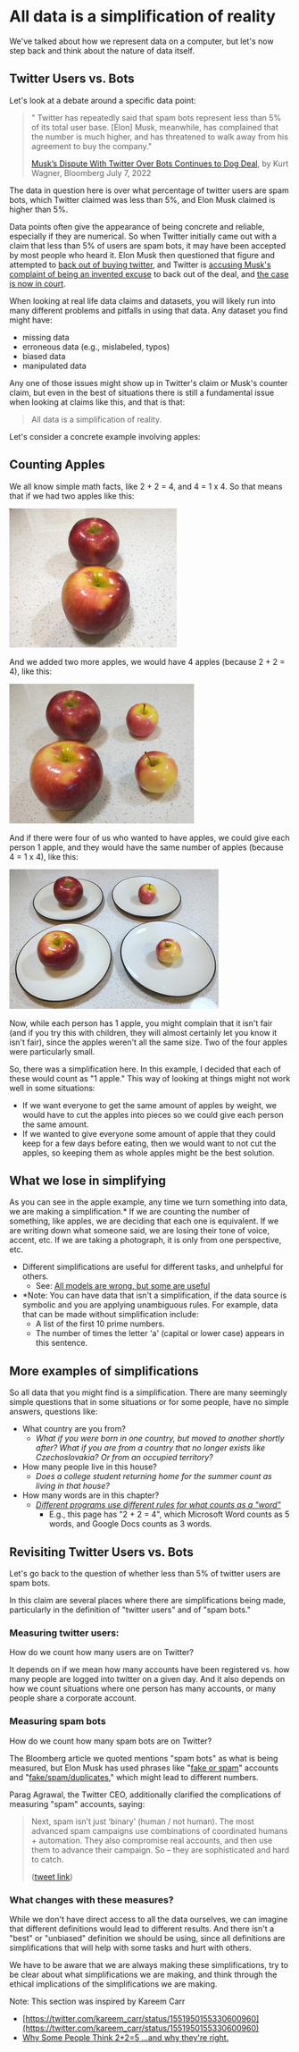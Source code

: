 
# All data is a simplification of reality

We've talked about how we represent data on a computer, but let's now step back and think about the nature of data itself.

## Twitter Users vs. Bots

Let's look at a debate around a specific data point:
>" Twitter has repeatedly said that spam bots represent less than 5% of its total user base. [Elon] Musk, meanwhile, has complained that the number is much higher, and has threatened to walk away from his agreement to buy the company."
>
> [Musk’s Dispute With Twitter Over Bots Continues to Dog Deal](https://www.bloomberg.com/news/articles/2022-07-07/twitter-reiterates-that-spam-bots-are-well-under-5-of-users), by Kurt Wagner, Bloomberg July 7, 2022

The data in question here is over what percentage of twitter users are spam bots, which Twitter claimed was less than 5%, and Elon Musk claimed is higher than 5%.

Data points often give the appearance of being concrete and reliable, especially if they are numerical. So when Twitter initially came out with a claim that less than 5% of users are spam bots, it may have been accepted by most people who heard it. Elon Musk then questioned that figure and attempted to [back out of buying twitter](https://www.npr.org/2022/07/08/1110539504/twitter-elon-musk-deal-jeopardy), and Twitter is [accusing Musk's complaint of being an invented excuse](https://www.npr.org/transcripts/1111032233) to back out of the deal, and [the case is now in court](https://www.npr.org/transcripts/1111032233).

When looking at real life data claims and datasets, you will likely run into many different problems and pitfalls in using that data. Any dataset you find might have:
- missing data
- erroneous data (e.g., mislabeled, typos)
- biased data
- manipulated data

Any one of those issues might show up in Twitter's claim or Musk's counter claim, but even in the best of situations there is still a fundamental issue when looking at claims like this, and that is that:

> All data is a simplification of reality.

Let's consider a concrete example involving apples:

## Counting Apples
We all know simple math facts, like 2 + 2 = 4, and 4 = 1 x 4. So that means that if we had two apples like this:

![photo of two regular size apples](apples_1.png)

And we added two more apples, we would have 4 apples (because 2 + 2 = 4), like this:

![photo of the two regular size apples from before, but now next to two tiny apples](apples_2.png)

And if there were four of us who wanted to have apples, we could give each person 1 apple, and they would have the same number of apples (because 4 = 1 x 4), like this:

![photo of 4 plates each with one apple. Two of the apples are regular size, and two are tiny.](apples_3.png)

Now, while each person has 1 apple, you might complain that it isn't fair (and if you try this with children, they will almost certainly let you know it isn't fair), since the apples weren't all the same size. Two of the four apples were particularly small.

So, there was a simplification here. In this example, I decided that each of these would count as "1 apple." This way of looking at things might not work well in some situations:
- If we want everyone to get the same amount of apples by weight, we would have to cut the apples into pieces so we could give each person the same amount.
- If we wanted to give everyone some amount of apple that they could keep for a few days before eating, then we would want to not cut the apples, so keeping them as whole apples might be the best solution.

## What we lose in simplifying

As you can see in the apple example, any time we turn something into data, we are making a simplification.* If we are counting the number of something, like apples, we are deciding that each one is equivalent. If we are writing down what someone said, we are losing their tone of voice, accent, etc. If we are taking a photograph, it is only from one perspective, etc.
- Different simplifications are useful for different tasks, and unhelpful for others.
  - See: [All models are wrong, but some are useful](https://en.wikipedia.org/wiki/All_models_are_wrong)
- *Note: You can have data that isn't a simplification, if the data source is symbolic and you are applying unambiguous rules. For example, data that can be made without simplification include:
  - A list of the first 10 prime numbers.
  - The number of times the letter 'a' (capital or lower case) appears in this sentence.

## More examples of simplifications
So all data that you might find is a simplification. There are many seemingly simple questions that in some situations or for some people, have no simple answers, questions like:
- What country are you from?
  - _What if you were born in one country, but moved to another shortly after? What if you are from a country that no longer exists like Czechoslovakia? Or from an occupied territory?_
- How many people live in this house?
  - _Does a college student returning home for the summer count as living in that house?_
- How many words are in this chapter?
  - _[Different programs use different rules for what counts as a "word"](https://thehappybeavers.com/blog/why-word-count-differ-programs/)_
    - E.g., this page has "2 + 2 = 4", which Microsoft Word counts as 5 words, and Google Docs counts as 3 words.

## Revisiting Twitter Users vs. Bots

Let's go back to the question of whether less than 5% of twitter users are spam bots.

In this claim are several places where there are simplifications being made, particularly in the definition of "twitter users" and of "spam bots."

### Measuring twitter users:
How do we count how many users are on Twitter?

It depends on if we mean how many accounts have been registered vs. how many people are logged into twitter on a given day. And it also depends on how we count situations where one person has many accounts, or many people share a corporate account.


### Measuring spam bots
How do we count how many spam bots are on Twitter?

The Bloomberg article we quoted mentions "spam bots" as what is being measured, but Elon Musk has used phrases like "[fake or spam](https://twitter.com/elonmusk/status/1555950698252181507?s=20&t=pY_aYXjSOzD-sUOW8E1e6A)" accounts and "[fake/spam/duplicates](https://twitter.com/elonmusk/status/1525723506805288962?s=20&t=aBUK4_IT354Y9TC69PMldg)," which might lead to different numbers.

Parag Agrawal, the Twitter CEO, additionally clarified the complications of measuring "spam" accounts, saying:
> Next, spam isn’t just ‘binary’ (human / not human). The most advanced spam campaigns use combinations of coordinated humans + automation. They also compromise real accounts, and then use them to advance their campaign. So – they are sophisticated and hard to catch.
>
> ([tweet link](https://twitter.com/paraga/status/1526237581419040768))

### What changes with these measures?
While we don't have direct access to all the data ourselves, we can imagine that different definitions would lead to different results. And there isn't a "best" or "unbiased" definition we should be using, since all definitions are simplifications that will help with some tasks and hurt with others.

We have to be aware that we are always making these simplifications, try to be clear about what simplifications we are making, and think through the ethical implications of the simplifications we are making.



Note: This section was inspired by Kareem Carr
- [https://twitter.com/kareem_carr/status/1551950155330600960](https://twitter.com/kareem_carr/status/1551950155330600960)
- [Why Some People Think 2+2=5 ...and why they're right.](https://www.popularmechanics.com/science/math/a33547137/why-some-people-think-2-plus-2-equals-5/)
